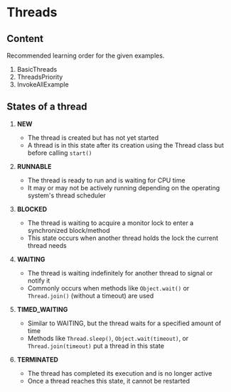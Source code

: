 # Threads

## Content

Recommended learning order for the given examples.

1. BasicThreads
2. ThreadsPriority
3. InvokeAllExample

## States of a thread

1. **NEW**

   - The thread is created but has not yet started
   - A thread is in this state after its creation using the Thread class but before calling `start()`

2. **RUNNABLE**

   - The thread is ready to run and is waiting for CPU time
   - It may or may not be actively running depending on the operating system's thread scheduler

3. **BLOCKED**

   - The thread is waiting to acquire a monitor lock to enter a synchronized block/method
   - This state occurs when another thread holds the lock the current thread needs

4. **WAITING**

   - The thread is waiting indefinitely for another thread to signal or notify it
   - Commonly occurs when methods like `Object.wait()` or `Thread.join()` (without a timeout) are used

5. **TIMED_WAITING**

   - Similar to WAITING, but the thread waits for a specified amount of time
   - Methods like `Thread.sleep()`, `Object.wait(timeout)`, or `Thread.join(timeout)` put a thread in this state

6. **TERMINATED**
   - The thread has completed its execution and is no longer active
   - Once a thread reaches this state, it cannot be restarted
